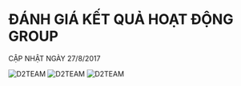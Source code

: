 # ĐÁNH GIÁ KẾT QUẢ HOẠT ĐỘNG GROUP

CẬP NHẬT NGÀY 27/8/2017


![D2TEAM](https://imgur.com/vBonDGZ.png)
![D2TEAM](https://imgur.com/GkHXGs0.png)
![D2TEAM](https://imgur.com/PU4O19k.png)
